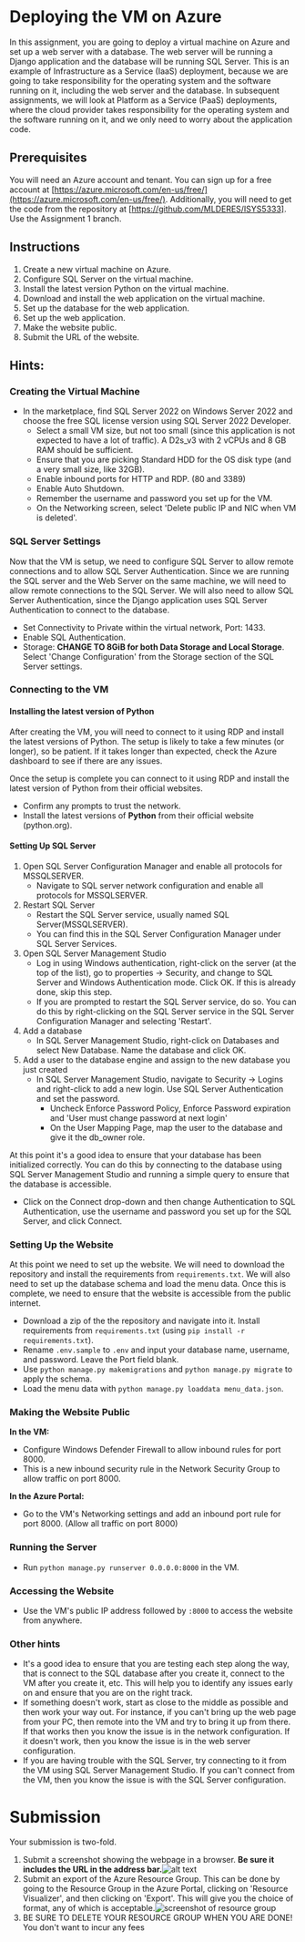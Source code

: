 # Deploying the VM on Azure
In this assignment, you are going to deploy a virtual machine on Azure and set up a web server with a database. The web server will be running a Django application and the database will be running SQL Server.  This is an example of Infrastructure as a Service (IaaS) deployment, because we are going to take responsibility for the operating system and the software running on it, including the web server and the database.  In subsequent assignments, we will look at Platform as a Service (PaaS) deployments, where the cloud provider takes responsibility for the operating system and the software running on it, and we only need to worry about the application code.

## Prerequisites
You will need an Azure account and tenant.  You can sign up for a free account at [https://azure.microsoft.com/en-us/free/](https://azure.microsoft.com/en-us/free/).  Additionally, you will need to get the code from the repository at [https://github.com/MLDERES/ISYS5333].  Use the Assignment 1 branch.

## Instructions
1. Create a new virtual machine on Azure.
2. Configure SQL Server on the virtual machine.
3. Install the latest version Python on the virtual machine.
4. Download and install the web application on the virtual machine.
5. Set up the database for the web application.
6. Set up the web application.
7. Make the website public.
8. Submit the URL of the website.

## Hints:
### Creating the Virtual Machine
- In the marketplace, find SQL Server 2022 on Windows Server 2022 and choose the free SQL license version using SQL Server 2022 Developer.
  - Select a small VM size, but not too small (since this application is not expected to have a lot of traffic).  A D2s_v3 with 2 vCPUs and 8 GB RAM should be sufficient.
  - Ensure that you are picking Standard HDD for the OS disk type (and a very small size, like 32GB).
  - Enable inbound ports for HTTP and RDP. (80 and 3389)
  - Enable Auto Shutdown.
  - Remember the username and password you set up for the VM.
  - On the Networking screen, select 'Delete public IP and NIC when VM is deleted'.
  
### SQL Server Settings
Now that the VM is setup, we need to configure SQL Server to allow remote connections and to allow SQL Server Authentication.  Since we are running the SQL server and the Web Server on the same machine, we will need to allow remote connections to the SQL Server.  We will also need to allow SQL Server Authentication, since the Django application uses SQL Server Authentication to connect to the database.

- Set Connectivity to Private within the virtual network, Port: 1433.
- Enable SQL Authentication.
- Storage: **CHANGE TO 8GiB for both Data Storage and Local Storage**.  Select 'Change Configuration' from the Storage section of the SQL Server settings.

### Connecting to the VM
#### Installing the latest version of Python
After creating the VM, you will need to connect to it using RDP and install the latest versions of Python.  The setup is likely to take a few minutes (or longer), so be patient.  If it takes longer than expected, check the Azure dashboard to see if there are any issues.

Once the setup is complete you can connect to it using RDP and install the latest version of Python from their official websites.
- Confirm any prompts to trust the network.
- Install the latest versions of **Python** from their official website (python.org).

#### Setting Up SQL Server
1. Open SQL Server Configuration Manager and enable all protocols for MSSQLSERVER.
    - Navigate to SQL server network configuration and enable all protocols for MSSQLSERVER.
2. Restart SQL Server
   - Restart the SQL Server service, usually named SQL Server(MSSQLSERVER).
   - You can find this in the SQL Server Configuration Manager under SQL Server Services.
3. Open SQL Server Management Studio
   - Log in using Windows authentication, right-click on the server (at the top of the list), go to properties → Security, and change to SQL Server and Windows Authentication mode. Click OK. If this is already done, skip this step.
   - If you are prompted to restart the SQL Server service, do so.  You can do this by right-clicking on the SQL Server service in the SQL Server Configuration Manager and selecting 'Restart'.
4. Add a database
   - In SQL Server Management Studio, right-click on Databases and select New Database.  Name the database and click OK.
5. Add a user to the database engine and assign to the new database you just created
   - In SQL Server Management Studio, navigate to Security → Logins and right-click to add a new login.  Use SQL Server Authentication and set the password.
     - Uncheck Enforce Password Policy, Enforce Password expiration and 'User must change password at next login'
     - On the User Mapping Page, map the user to the database and give it the db_owner role.
  
At this point it's a good idea to ensure that your database has been initialized correctly.  You can do this by connecting to the database using SQL Server Management Studio and running a simple query to ensure that the database is accessible.
- Click on the Connect drop-down and then change Authentication to SQL Authentication, use the username and password you set up for the SQL Server, and click Connect.

### Setting Up the Website
At this point we need to set up the website.  We will need to download the repository and install the requirements from `requirements.txt`.  We will also need to set up the database schema and load the menu data.  Once this is complete, we need to ensure that the website is accessible from the public internet.

- Download a zip of the the repository and navigate into it. Install requirements from `requirements.txt` (using `pip install -r requirements.txt`).
- Rename `.env.sample` to `.env` and input your database name, username, and password. Leave the Port field blank.
- Use `python manage.py makemigrations` and `python manage.py migrate` to apply the schema.
- Load the menu data with `python manage.py loaddata menu_data.json`.

### Making the Website Public
**In the VM:**
- Configure Windows Defender Firewall to allow inbound rules for port 8000.
- This is a new inbound security rule in the Network Security Group to allow traffic on port 8000.

**In the Azure Portal:**
- Go to the VM's Networking settings and add an inbound port rule for port 8000. (Allow all traffic on port 8000)

### Running the Server
- Run `python manage.py runserver 0.0.0.0:8000` in the VM.

### Accessing the Website
- Use the VM's public IP address followed by `:8000` to access the website from anywhere.

### Other hints
- It's a good idea to ensure that you are testing each step along the way, that is connect to the SQL database after you create it, connect to the VM after you create it, etc.  This will help you to identify any issues early on and ensure that you are on the right track.
- If something doesn't work, start as close to the middle as possible and then work your way out.  For instance, if you can't bring up the web page from your PC, then remote into the VM and try to bring it up from there.  If that works then you know the issue is in the network configuration.  If it doesn't work, then you know the issue is in the web server configuration.
- If you are having trouble with the SQL Server, try connecting to it from the VM using SQL Server Management Studio.  If you can't connect from the VM, then you know the issue is with the SQL Server configuration.

# Submission
Your submission is two-fold.  
1. Submit a screenshot showing the webpage in a browser.  **Be sure it includes the URL in the address bar.**![alt text](image.png)
2. Submit an export of the Azure Resource Group.  This can be done by going to the Resource Group in the Azure Portal, clicking on 'Resource Visualizer', and then clicking on 'Export'.  This will give you the choice of format, any of which is acceptable.![screenshot of resource group](image-1.png)
3. BE SURE TO DELETE YOUR RESOURCE GROUP WHEN YOU ARE DONE!  You don't want to incur any fees

